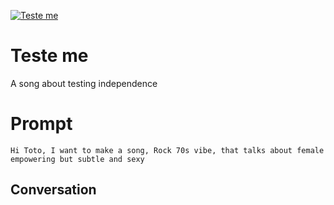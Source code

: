 
[![Teste me ](https://flow-prompt-covers.s3.us-west-1.amazonaws.com/icon/Flat/i3.png)]()
# Teste me  
A song about testing independence 

# Prompt

```
Hi Toto, I want to make a song, Rock 70s vibe, that talks about female empowering but subtle and sexy 
```

## Conversation




